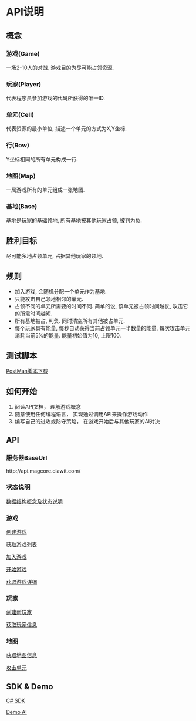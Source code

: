 # API说明

## 概念

### 游戏(Game)
一场2-10人的对战. 游戏目的为尽可能占领资源.

### 玩家(Player)
代表程序员参加游戏的代码所获得的唯一ID.

### 单元(Cell)
代表资源的最小单位, 描述一个单元的方式为X,Y坐标.

### 行(Row)
Y坐标相同的所有单元构成一行.

### 地图(Map)
一局游戏所有的单元组成一张地图.

### 基地(Base)
基地是玩家的基础领地, 所有基地被其他玩家占领, 被判为负.


## 胜利目标
尽可能多地占领单元, 占据其他玩家的领地.


## 规则
- 加入游戏, 会随机分配一个单元作为基地.
- 只能攻击自己领地相邻的单元.
- 占领不同的单元所需要的时间不同. 简单的说, 该单元被占领时间越长, 攻击它的所需时间越短.
- 所有基地被占, 判负. 同时清空所有其他被占单元.
- 每个玩家具有能量, 每秒自动获得当前占领单元一半数量的能量, 每次攻击单元消耗当前5%的能量. 能量初始值为10, 上限100.

## 测试脚本
[PostMan脚本下载](/script/MagCore.postman_collection.json)


## 如何开始
1. 阅读API文档， 理解游戏概念
2. 随意使用任何编程语言， 实现通过调用API来操作游戏动作
3. 编写自己的进攻或防守策略， 在游戏开始后与其他玩家的AI对决


## API

### 服务器BaseUrl
ht<span></span>tp://api.magcore.clawit.com/

### 状态说明
[数据结构概念及状态说明](/api/DataMap_CN.md)

### 游戏
[创建游戏](/api/CreateGame_CN.md)

[获取游戏列表](/api/GameList_CN.md)

[加入游戏](/api/JoinGame_CN.md)

[开始游戏](/api/StartGame_CN.md)

[获取游戏详细](/api/GetGame_CN.md)

### 玩家
[创建新玩家](/api/CreatePlayer_CN.md)

[获取玩家信息](/api/GetPlayer_CN.md)

### 地图
[获取地图信息](/api/GetMap_CN.md)

[攻击单元](/api/Attack_CN.md)


## SDK & Demo
[C# SDK](/src/sdk/MagCore.Sdk)

[Demo AI](/src/sdk/JustRush)
